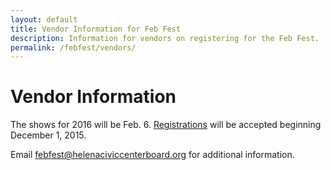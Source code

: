 ```yaml
---
layout: default
title: Vendor Information for Feb Fest
description: Information for vendors on registering for the Feb Fest.
permalink: /febfest/vendors/
---
```


# Vendor Information

The shows for 2016 will be Feb. 6. [Registrations](/febfest/2016FebFestVendorBoothRegistration.pdf) will be accepted beginning December 1, 2015.

Email <febfest@helenaciviccenterboard.org> for additional information.
